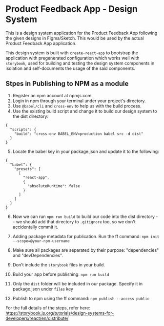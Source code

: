 # Product Feedback App - Design System

This is a design system application for the Product Feedback App following the given designs in Figma/Sketch.
This would be used by the actual Product Feedback App application.

This design system is built with `create-react-app` to bootstrap the application with pregenerated configuration which works well with `storybook`, used for building and testing the design system components in isolation and self-documents the usage of the said components.

## Stpes in Publishing to NPM as a module

1. Register an npm account at npmjs.com
2. Login in npm through your terminal under your project's directory.
3. Use `@babel/cli` and `cross-env` to help us with the build process.
4. Use the existing build script and change it to build our design system to the dist directory:

```
{
  "scripts": {
    "build": "cross-env BABEL_ENV=production babel src -d dist"
  }
}
```

5. Locate the babel key in your package.json and update it to the following:

```
{
  "babel": {
    "presets": [
      [
        "react-app",
        {
          "absoluteRuntime": false
        }
      ]
    ]
  }
}
```

6. Now we can run `npm run build` to build our code into the dist directory -- we should add that directory to `.gitignore` too, so we don't accidentally commit it.

7. Adding package metadata for publication. Run the ff command: `npm init --scope=@your-npm-username`

8. Make sure all packages are separated by their purpose: "dependencies" and "devDependencies".

9. Don't include the `storybook` files in your build.

10. Build your app before publishing: `npm run build`

11. Only the `dist` folder will be included in our package. Specify it in package.json under `files` key

12. Publish to npm using the ff command: `npm publish --access public`

For the full details of the steps, refer here: https://storybook.js.org/tutorials/design-systems-for-developers/react/en/distribute/
